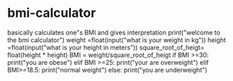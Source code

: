 # bmi-calculator
basically calculates one"s BMI and gives interpretation
print("welcome to the bmi calculator")
weight =float(input("what is your weight in kg"))
height =float(input("what is your height in meters"))
square_root_of_heigt= float(height * height)
BMI = weight/square_root_of_heigt
if BMI >=30:
 print("you are obese")
elif BMI >=25:
  print("your are overweight")
elif BMI>=18.5:
  print("normal weight")
else:
  print("you are underweight")
